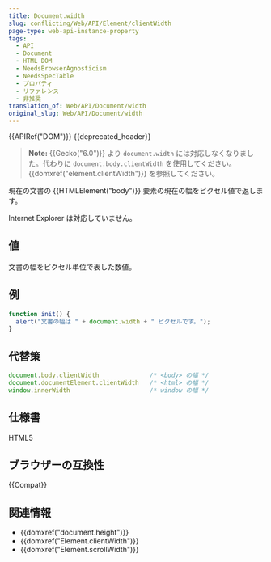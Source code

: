```yaml
---
title: Document.width
slug: conflicting/Web/API/Element/clientWidth
page-type: web-api-instance-property
tags:
  - API
  - Document
  - HTML DOM
  - NeedsBrowserAgnosticism
  - NeedsSpecTable
  - プロパティ
  - リファレンス
  - 非推奨
translation_of: Web/API/Document/width
original_slug: Web/API/Document/width
---
```


{{APIRef("DOM")}} {{deprecated_header}}

> **Note:** {{Gecko("6.0")}} より `document.width` には対応しなくなりました。代わりに `document.body.clientWidth` を使用してください。 {{domxref("element.clientWidth")}} を参照してください。

現在の文書の {{HTMLElement("body")}} 要素の現在の幅をピクセル値で返します。

Internet Explorer は対応していません。

## 値

文書の幅をピクセル単位で表した数値。

## 例

```js
function init() {
  alert("文書の幅は " + document.width + " ピクセルです。");
}
```

## 代替策

```js
document.body.clientWidth              /* <body> の幅 */
document.documentElement.clientWidth   /* <html> の幅 */
window.innerWidth                      /* window の幅 */
```

## 仕様書

HTML5

## ブラウザーの互換性

{{Compat}}

## 関連情報

- {{domxref("document.height")}}
- {{domxref("Element.clientWidth")}}
- {{domxref("Element.scrollWidth")}}
